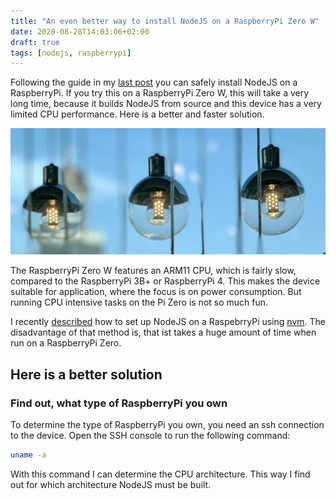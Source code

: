 ```yaml
---
title: "An even better way to install NodeJS on a RaspberryPi Zero W"
date: 2020-08-28T14:03:06+02:00
draft: true
tags: [nodejs, raspberrypi]
---
```


Following the guide in my [last post](/post/the-easiest-way-to-install-node-on-a-raaspberrypi) you can safely install NodeJS on a RaspberryPi. If you try this on a RaspberryPi Zero W, this will take a very long time, because it builds NodeJS from source and this device has a very limited CPU performance. Here is a better and faster solution.

<!--more-->

![](/img/bulbs.png)

The RaspberryPi Zero W features an ARM11 CPU, which is fairly slow, compared to the RaspberryPi 3B+ or RaspberryPi 4. This makes the device suitable for application, where the focus is on power consumption. But running CPU intensive tasks on the Pi Zero is not so much fun. 

I recently [described](/post/the-easiest-way-to-install-node-on-a-raaspberrypi) how to set up NodeJS on a RaspebrryPi using [nvm](https://github.com/nvm-sh/nvm). The disadvantage of that method is, that ist takes a huge amount of time when run on a RaspberryPi Zero.

## Here is a better solution

### Find out, what type of RaspberryPi you own

To determine the type of RaspberryPi you own, you need an ssh connection to the device. Open the SSH console to run the following command:

```bash
uname -a
```

With this command I can determine the CPU architecture. This way I find out for which architecture NodeJS must be built.
